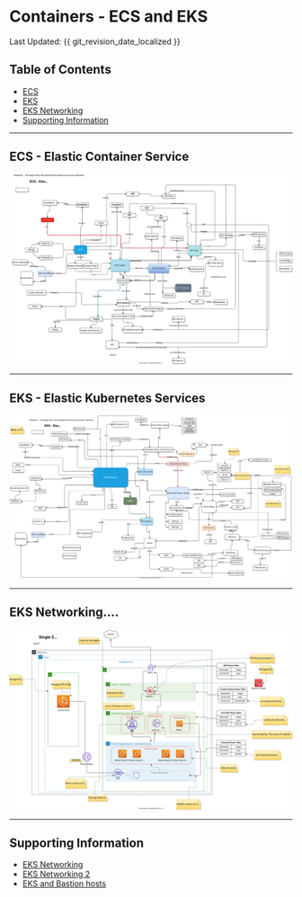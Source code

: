 # Containers - ECS and EKS
Last Updated: {{ git_revision_date_localized }}


## Table of Contents
* [ECS](#ecs)
* [EKS](#eks)
* [EKS Networking](#eks-network)
* [Supporting Information](#supporting)
---
## ECS - Elastic Container Service <a name="ecs"></a>

![](../images/aws-ecs-overview.drawio..svg)

---
## EKS - Elastic Kubernetes Services <a name="eks"></a>

![](../images/aws-eks-overview.drawio..svg)

---
## EKS Networking....  <a name="eks-network"></a>

![](../images/aws-networking-details-eks.drawio..svg)

---
## Supporting Information
* [EKS Networking](https://aws.amazon.com/blogs/containers/de-mystifying-cluster-networking-for-amazon-eks-worker-nodes/)
* [EKS Networking 2](https://docs.aws.amazon.com/eks/latest/userguide/eks-networking.html)
* [EKS and Bastion hosts](https://docs.aws.amazon.com/eks/latest/userguide/cluster-endpoint.html#private-access)
